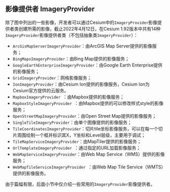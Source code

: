 ## 影像提供者 ImageryProvider

除了图中列出的一些影像，开发者可以通过Cesium中的`ImageryProvider`影像提供者类创建所需的影像，截止2022年4月12日，在Cesium 1.92版本中共有14种`ImageryProvider`影像提供者类（不包括抽象类`ImageryProvider`）：

- `ArcGisMapServerImageryProvider`：由ArcGIS Map Server提供的影像服务；
- `BingMapsImageryProvider`：由Bing Map提供的影像服务；
- `GoogleEarthEnterpriseImageryProvider`：由Google Earth Enterprise提供的影像服务；
- `GridImageryProvider`：网格影像服务；
- `IonImageryProvider`：由Cesium Ion提供的影像服务，Cesium Ion为Cesium官方提供的云服务。
- `MapboxImageryProvider `：由Mapbox提供的影像服务；
- `MapboxStyleImageryProvider `：由Mapbox提供的可以修改样式style的影像服务；
- `OpenStreetMapImageryProvider`：由Open Street Map提供的影像服务；
- `SingleTileImageryProvider`：由单个图像提供的影像服务；
- `TileCoordinatesImageryProvider`：切片tile坐标影像服务，可以在每一个切片周围绘制一个框并标识其X，Y坐标和Level层级，主要用于调试；
- `TileMapServiceImageryProvider`：由MapTiler提供的影像服务；
- `UrlTemplateImageryProvider `：通过指定的URL加载影像服务；
- `WebMapServiceImageryProvider`：由Web Map Service（WMS）提供的影像服务；
- `WebMapTileServiceImageryProvider `：由Web Map Tile Service（WMTS）提供的影像服务。

由于篇幅有限，后面小节中仅介绍一些常用的`ImageryProvider`影像提供者。